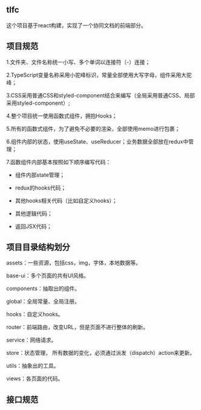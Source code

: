 ## tlfc

这个项目基于react构建，实现了一个协同文档的前端部分。

## 项目规范

1.文件夹、文件名称统一小写、多个单词以连接符（-）连接；

2.TypeScript变量名称采用小驼峰标识，常量全部使用大写字母，组件采用大驼峰；

3.CSS采用普通CSS和styled-component结合来编写（全局采用普通CSS、局部采用styled-component）; 

4.整个项目统一使用函数式组件，拥抱Hooks；

5.所有的函数式组件，为了避免不必要的渲染，全部使用memo进行包裹；

6.组件内部的状态，使用useState、useReducer；业务数据全部放在redux中管理；

7.函数组件内部基本按照如下顺序编写代码：

-   组件内部state管理；

-   redux的hooks代码；

-   其他hooks相关代码（比如自定义hooks）；

-   其他逻辑代码；

-   返回JSX代码；

## 项目目录结构划分

assets：一些资源，包括css，img，字体，本地数据等。

base-ui：多个页面的共有UI风格。

components：抽取出的组件。

global：全局常量、全局注册。

hooks：自定义hooks。

router：前端路由，改变URL，但是页面不进行整体的刷新。

service：网络请求。

store：状态管理， 所有数据的变化，必须通过派发（dispatch）action来更新。

utils：抽象出的工具。

views：各页面的代码。

## 接口规范
